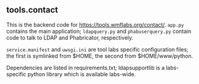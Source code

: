 tools.contact
-------------

This is the backend code for https://tools.wmflabs.org/contact/. `app.py` contains the main application;
`ldapquery.py` and `phabuserquery.py` contain code to talk to LDAP and Phabricator, respectively.

`service.manifest` and `uwsgi.ini` are tool labs specific configuration files; the first is symlinked from $HOME,
the second from $HOME/www/python.

Dependencies are listed in requirements.txt; ldapsupportlib is a labs-specific python library which is available labs-wide.
